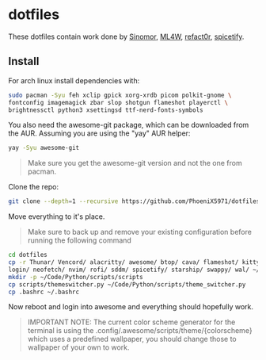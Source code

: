 # dotfiles

These dotfiles contain work done by [Sinomor](https://github.com/Sinomor), [ML4W](https://gitlab.com/stephan-raabe/dotfiles), [refact0r](https://github.com/refact0r/system24), [spicetify](https://github.com/spicetify/spicetify-themes/tree/master/text).

## Install

For arch linux install dependencies with:

```bash
sudo pacman -Syu feh xclip gpick xorg-xrdb picom polkit-gnome \
fontconfig imagemagick zbar slop shotgun flameshot playerctl \
brightnessctl python3 xsettingsd ttf-nerd-fonts-symbols
```

You also need the awesome-git package, which can be downloaded from the AUR. Assuming you are using the "yay" AUR helper:

```bash
yay -Syu awesome-git
```

> Make sure you get the awesome-git version and not the one from pacman.

Clone the repo:

```bash
git clone --depth=1 --recursive https://github.com/PhoeniX5971/dotfiles.git
```

Move everything to it's place.

> Make sure to back up and remove your existing configuration before running the following command

```bash
cd dotfiles
cp -r Thunar/ Vencord/ alacritty/ awesome/ btop/ cava/ flameshot/ kitty/ \
login/ neofetch/ nvim/ rofi/ sddm/ spicetify/ starship/ swappy/ wal/ ~/.config/
mkdir -p ~/Code/Python/scripts/scripts
cp scripts/themeswitcher.py ~/Code/Python/scripts/theme_switcher.py
cp .bashrc ~/.bashrc
```

Now reboot and login into awesome and everything should hopefully work.

> IMPORTANT NOTE: The current color scheme generator for the terminal is using the .config/.awesome/scripts/theme/{colorscheme} which uses a predefined wallpaper, you should change those to wallpaper of your own to work.
